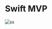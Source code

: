 # Swift MVP

![ss](https://cloud.githubusercontent.com/assets/1490342/25323931/f7c930e2-28ec-11e7-8c06-5021af215ba8.png)
